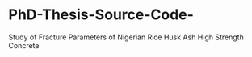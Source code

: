 # PhD-Thesis-Source-Code-
Study of Fracture Parameters of Nigerian Rice Husk Ash High Strength Concrete 
